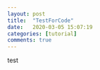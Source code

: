 ```yaml
---
layout: post
title:  "TestForCode"
date:   2020-03-05 15:07:19
categories: [tutorial]
comments: true
---
```


test
